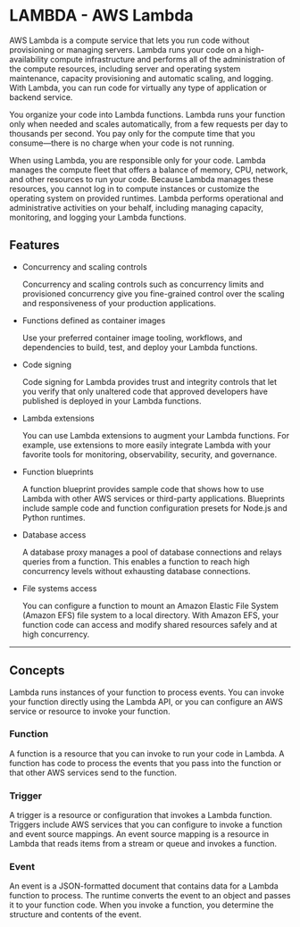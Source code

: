 # LAMBDA - AWS Lambda

AWS Lambda is a compute service that lets you run code without provisioning or managing servers. Lambda runs your code on a high-availability compute infrastructure and performs all of the administration of the compute resources, including server and operating system maintenance, capacity provisioning and automatic scaling, and logging. With Lambda, you can run code for virtually any type of application or backend service.

You organize your code into Lambda functions. Lambda runs your function only when needed and scales automatically, from a few requests per day to thousands per second. You pay only for the compute time that you consume—there is no charge when your code is not running.

When using Lambda, you are responsible only for your code. Lambda manages the compute fleet that offers a balance of memory, CPU, network, and other resources to run your code. Because Lambda manages these resources, you cannot log in to compute instances or customize the operating system on provided runtimes. Lambda performs operational and administrative activities on your behalf, including managing capacity, monitoring, and logging your Lambda functions.

## Features

- Concurrency and scaling controls

  Concurrency and scaling controls such as concurrency limits and provisioned concurrency give you fine-grained control over the scaling and responsiveness of your production applications.

- Functions defined as container images

  Use your preferred container image tooling, workflows, and dependencies to build, test, and deploy your Lambda functions.

- Code signing

  Code signing for Lambda provides trust and integrity controls that let you verify that only unaltered code that approved developers have published is deployed in your Lambda functions.

- Lambda extensions

  You can use Lambda extensions to augment your Lambda functions. For example, use extensions to more easily integrate Lambda with your favorite tools for monitoring, observability, security, and governance.

- Function blueprints

  A function blueprint provides sample code that shows how to use Lambda with other AWS services or third-party applications. Blueprints include sample code and function configuration presets for Node.js and Python runtimes.

- Database access

  A database proxy manages a pool of database connections and relays queries from a function. This enables a function to reach high concurrency levels without exhausting database connections.

- File systems access

  You can configure a function to mount an Amazon Elastic File System (Amazon EFS) file system to a local directory. With Amazon EFS, your function code can access and modify shared resources safely and at high concurrency.

---

## Concepts

Lambda runs instances of your function to process events. You can invoke your function directly using the Lambda API, or you can configure an AWS service or resource to invoke your function.

### Function

A function is a resource that you can invoke to run your code in Lambda. A function has code to process the events that you pass into the function or that other AWS services send to the function.

### Trigger

A trigger is a resource or configuration that invokes a Lambda function. Triggers include AWS services that you can configure to invoke a function and event source mappings. An event source mapping is a resource in Lambda that reads items from a stream or queue and invokes a function.

### Event

An event is a JSON-formatted document that contains data for a Lambda function to process. The runtime converts the event to an object and passes it to your function code. When you invoke a function, you determine the structure and contents of the event.
